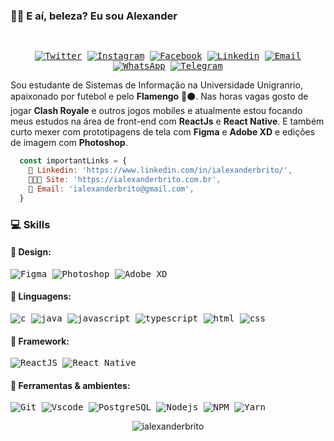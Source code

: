 ### 🤙🏾 E aí, beleza? Eu sou Alexander

  <samp>
  </br>
    <p align="center">
   <a href="https://twitter.com/ialexanderbrito" target="_blank" > 
     <img alt="Twitter" src="https://img.shields.io/badge/-Twitter-9cf?style=flat-square&logo=Twitter&logoColor=white"></a> 
  
  <a href="https://instagram.com/ialexanderbrito" target="_blank" >
    <img alt="Instagram" src="https://img.shields.io/badge/-Instagram-ff2b8e?style=flat-square&logo=Instagram&logoColor=white"></a> 
  
  <a href="https://facebook.com/ialexanderbrito" target="_blank" >
    <img alt="Facebook" src="https://img.shields.io/badge/-Facebook-blue?style=flat-square&logo=Facebook&logoColor=white"></a> 

  <a href="https://www.linkedin.com/in/ialexanderbrito/" target="_blank" >
    <img alt="Linkedin" src="https://img.shields.io/badge/-Linkedin-blue?style=flat-square&logo=Linkedin&logoColor=white"></a> 
  
  <a href="mailto:ialexanderbrito@gmail.com" target="_blank" >
    <img alt="Email" src="https://img.shields.io/badge/-Email-c14438?style=flat-square&logo=Gmail&logoColor=white"></a> 
  
  <a href="https://api.whatsapp.com/send?phone=5521979434402" target="_blank" >
    <img alt="WhatsApp" src="https://img.shields.io/badge/-WhatsApp-brightgreen?style=flat-square&logo=WhatsApp&logoColor=white"></a>
    
   <a href="https://t.me/ialexanderbrito" target="_blank" >
    <img alt="Telegram" src="https://img.shields.io/badge/-Telegram-blue?style=flat-square&logo=Telegram&logoColor=white"></a>
    </p>
    </samp>

    
   Sou estudante de Sistemas de Informação na Universidade Unigranrio, apaixonado por futebol e pelo **Flamengo** 🔴⚫.
   Nas horas vagas gosto de jogar **Clash Royale** e outros jogos mobiles e atualmente estou focando meus estudos
   na área de front-end com **ReactJs** e **React Native**. E também curto mexer com prototipagens de tela com **Figma** e **Adobe XD** e edições de imagem com **Photoshop**.
    
```js
  const importantLinks = {
    📒 Linkedin: 'https://www.linkedin.com/in/ialexanderbrito/', 
    👨🏾‍💻 Site: 'https://ialexanderbrito.com.br',
    👋 Email: 'ialexanderbrito@gmail.com',
  }
```
    
### 💻 Skills

#### 🎨 Design: <br/>
   <samp>
    <p align="left">
    <img alt="Figma" src="https://img.shields.io/badge/Figma-F24D1D.svg?style=for-the-badge&logo=figma&logoColor=white" />
    <img alt="Photoshop" src="https://img.shields.io/badge/Photoshop-24205E.svg?style=for-the-badge&logo=adobe-photoshop&logoColor=white" />
    <img alt="Adobe XD" src="https://img.shields.io/badge/Adobe XD-FF26BE.svg?style=for-the-badge&logo=adobe-xd&logoColor=white" />
    </p>
  </samp>

#### 💬 Linguagens: <br/>
   <samp>
    <p align="left">
    <img alt="c" src="https://img.shields.io/badge/c-A8B9CC.svg?style=for-the-badge&logo=c&logoColor=white" />
    <img alt="java" src="https://img.shields.io/badge/java-007396.svg?style=for-the-badge&logo=java&logoColor=white" />
    <img alt="javascript" src="https://img.shields.io/badge/JavaScript-F7DF1E.svg?style=for-the-badge&logo=javascript&logoColor=white" />
    <img alt="typescript" src="https://img.shields.io/badge/typescript-1E84D0.svg?style=for-the-badge&logo=typescript&logoColor=white" />
    <img alt="html" src="https://img.shields.io/badge/html-E34F26.svg?style=for-the-badge&logo=html5&logoColor=white" />
    <img alt="css" src="https://img.shields.io/badge/css-1572B6.svg?style=for-the-badge&logo=css3&logoColor=white" />
    </p>
  </samp>

#### 🔨 Framework: <br/>
   <samp>
    <p align="left">
      <img alt="ReactJS" src="https://img.shields.io/badge/reactjs-0088cc.svg?style=for-the-badge&logo=react&logoColor=white" />
      <img alt="React Native" src="https://img.shields.io/badge/react Native-61dafb.svg?style=for-the-badge&logo=react&logoColor=white" />
    </p>
  </samp>

#### 🔧 Ferramentas & ambientes: <br/>
   <samp>
    <p align="left">
      <img alt="Git" src="https://img.shields.io/badge/Git-F05032.svg?style=for-the-badge&logo=git&logoColor=white" />
      <img alt="Vscode" src="https://img.shields.io/badge/Vscode-007ACC.svg?style=for-the-badge&logo=Visual-Studio-Code&logoColor=white" />
      <img alt="PostgreSQL" src="https://img.shields.io/badge/Postgresql-336791.svg?style=for-the-badge&logo=postgresql&logoColor=white" />
      <img alt="Nodejs" src="https://img.shields.io/badge/node-339933.svg?style=for-the-badge&logo=node.js&logoColor=white" />
      <img alt="NPM" src="https://img.shields.io/badge/NPM-CB3837.svg?style=for-the-badge&logo=npm&logoColor=white" />
      <img alt="Yarn" src="https://img.shields.io/badge/Yarn-2C8EBB.svg?style=for-the-badge&logo=yarn&logoColor=white" />
    </p>
  </samp>

<p align="center">
  <img src="https://github-readme-stats.vercel.app/api?username=ialexanderbrito&show_icons=true&title_color=1b1b1b&icon_color=1772D9&text_color=1b1b1b&bg_color=ffffff" alt="ialexanderbrito" />
</p
